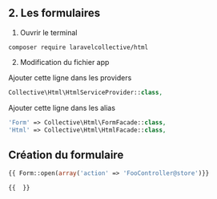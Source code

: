 ## 2. Les formulaires

1. Ouvrir le terminal
```TERMINAL
composer require laravelcollective/html
```

2. Modification du fichier app

Ajouter cette ligne dans les providers
```PHP
Collective\Html\HtmlServiceProvider::class,
```

Ajouter cette ligne dans les alias
```PHP
'Form' => Collective\Html\FormFacade::class,
'Html' => Collective\Html\HtmlFacade::class,
```

## Création du formulaire
```PHP
{{ Form::open(array('action' => 'FooController@store')}}

{{  }}

```
